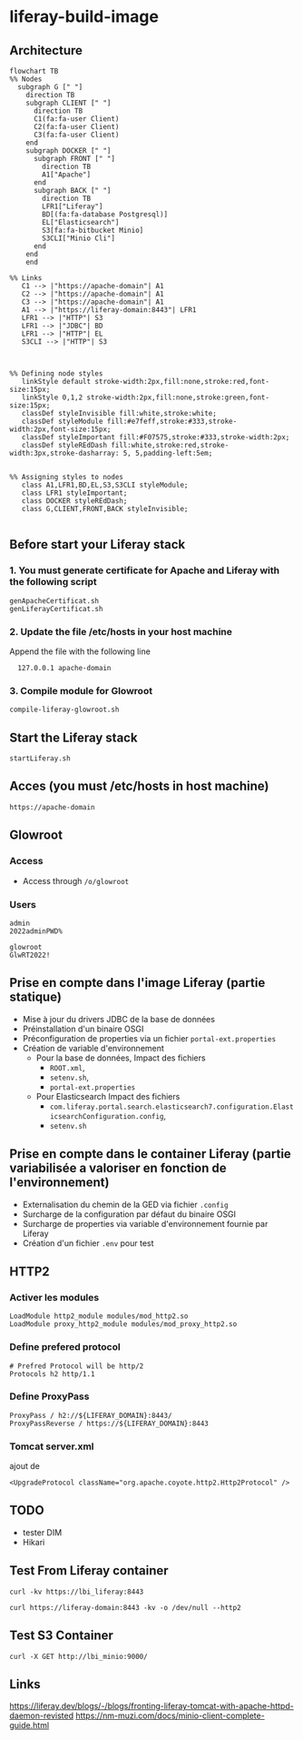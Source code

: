 # liferay-build-image

## Architecture


```mermaid
flowchart TB
%% Nodes
  subgraph G [" "]
    direction TB
    subgraph CLIENT [" "]
      direction TB
      C1(fa:fa-user Client) 
      C2(fa:fa-user Client) 
      C3(fa:fa-user Client) 
    end
    subgraph DOCKER [" "]
      subgraph FRONT [" "]
        direction TB
        A1["Apache"] 
      end
      subgraph BACK [" "]
        direction TB
        LFR1["Liferay"] 
        BD[(fa:fa-database Postgresql)] 
        EL["Elasticsearch"]
        S3[fa:fa-bitbucket Minio] 
        S3CLI["Minio Cli"] 
      end
    end
	end
	
%% Links
   C1 --> |"https://apache-domain"| A1
   C2 --> |"https://apache-domain"| A1
   C3 --> |"https://apache-domain"| A1
   A1 --> |"https://liferay-domain:8443"| LFR1
   LFR1 --> |"HTTP"| S3
   LFR1 --> |"JDBC"| BD
   LFR1 --> |"HTTP"| EL
   S3CLI --> |"HTTP"| S3

   
   
%% Defining node styles
   linkStyle default stroke-width:2px,fill:none,stroke:red,font-size:15px;
   linkStyle 0,1,2 stroke-width:2px,fill:none,stroke:green,font-size:15px;
   classDef styleInvisible fill:white,stroke:white;
   classDef styleModule fill:#e7feff,stroke:#333,stroke-width:2px,font-size:15px;
   classDef styleImportant fill:#F07575,stroke:#333,stroke-width:2px;
   classDef styleREdDash fill:white,stroke:red,stroke-width:3px,stroke-dasharray: 5, 5,padding-left:5em;

	  
%% Assigning styles to nodes
   class A1,LFR1,BD,EL,S3,S3CLI styleModule;
   class LFR1 styleImportant;
   class DOCKER styleREdDash;
   class G,CLIENT,FRONT,BACK styleInvisible;
	

```

## Before start your Liferay stack

### 1. You must generate certificate for Apache and Liferay with the following script
```
genApacheCertificat.sh
genLiferayCertificat.sh
```
### 2. Update the file /etc/hosts in your host machine
Append the file with the following line
```
  127.0.0.1	apache-domain
```

### 3. Compile module for Glowroot
```
compile-liferay-glowroot.sh
```

## Start the Liferay stack
```
startLiferay.sh
```


## Acces (you must /etc/hosts in host machine)
```
https://apache-domain
```

## Glowroot
### Access
- Access through `/o/glowroot`

### Users
```
admin
2022adminPWD%
```

```
glowroot
GlwRT2022!
```


## Prise en compte dans l'image Liferay (partie statique)
- Mise à jour du drivers JDBC de la base de données
- Préinstallation d'un binaire OSGI 
- Préconfiguration de properties via un fichier `portal-ext.properties`
- Création de variable d'environnement 
  - Pour la base de données, Impact des fichiers 
    - `ROOT.xml`, 
    - `setenv.sh`, 
    - `portal-ext.properties`
  - Pour Elasticsearch Impact des fichiers 
    - `com.liferay.portal.search.elasticsearch7.configuration.ElasticsearchConfiguration.config`, 
    - `setenv.sh`


## Prise en compte dans le container Liferay (partie variabilisée a valoriser en fonction de l'environnement)
- Externalisation du chemin de la GED via fichier `.config`
- Surcharge de la configuration par défaut du binaire OSGI
- Surcharge de properties via variable d'environnement fournie par Liferay 
- Création d'un fichier `.env` pour test

## HTTP2
### Activer les modules
```
LoadModule http2_module modules/mod_http2.so
LoadModule proxy_http2_module modules/mod_proxy_http2.so
```

### Define prefered protocol
```
# Prefred Protocol will be http/2
Protocols h2 http/1.1
```
### Define ProxyPass
```
ProxyPass / h2://${LIFERAY_DOMAIN}:8443/
ProxyPassReverse / https://${LIFERAY_DOMAIN}:8443
```

### Tomcat server.xml
ajout de 
```
<UpgradeProtocol className="org.apache.coyote.http2.Http2Protocol" />
```


## TODO
- tester DIM
- Hikari


## Test From Liferay container
```
curl -kv https://lbi_liferay:8443
```

```
curl https://liferay-domain:8443 -kv -o /dev/null --http2
```

## Test S3 Container
```
curl -X GET http://lbi_minio:9000/
```

## Links
https://liferay.dev/blogs/-/blogs/fronting-liferay-tomcat-with-apache-httpd-daemon-revisted
https://nm-muzi.com/docs/minio-client-complete-guide.html
